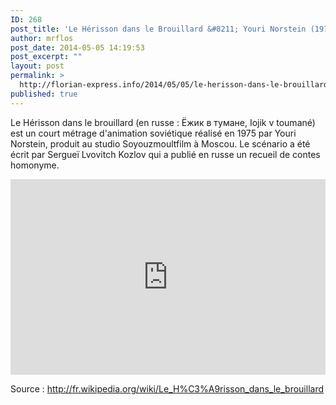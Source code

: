 ```yaml
---
ID: 268
post_title: 'Le Hérisson dans le Brouillard &#8211; Youri Norstein (1975)'
author: mrflos
post_date: 2014-05-05 14:19:53
post_excerpt: ""
layout: post
permalink: >
  http://florian-express.info/2014/05/05/le-herisson-dans-le-brouillard-1975/
published: true
---
```

Le Hérisson dans le brouillard (en russe : Ёжик в тумане, Iojik v toumané) est un court métrage d'animation soviétique réalisé en 1975 par Youri Norstein, produit au studio Soyouzmoultfilm à Moscou. Le scénario a été écrit par Sergueï Lvovitch Kozlov qui a publié en russe un recueil de contes homonyme.

<style>.embed-container { position: relative; padding-bottom: 56.25%; padding-top: 30px; height: 0; overflow: hidden; max-width: 100%; height: auto; } .embed-container iframe, .embed-container object, .embed-container embed { position: absolute; top: 0; left: 0; width: 100%; height: 100%; }</style><div class='embed-container'><iframe src='http://www.youtube.com/embed/sbW2wDklJ_o' frameborder='0' allowfullscreen></iframe></div>

Source : <a href="http://fr.wikipedia.org/wiki/Le_H%C3%A9risson_dans_le_brouillard">http://fr.wikipedia.org/wiki/Le_H%C3%A9risson_dans_le_brouillard</a>